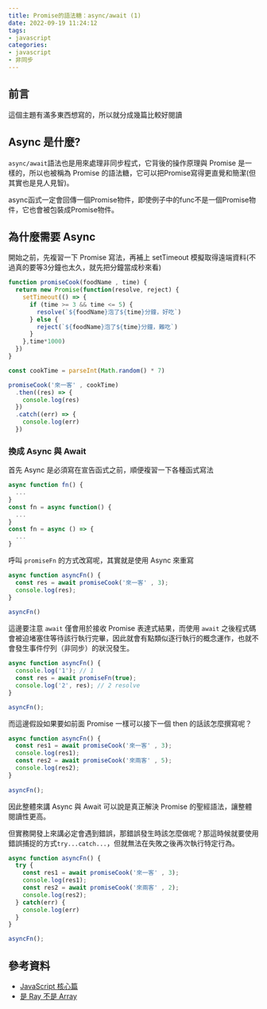 ```yaml
---
title: Promise的語法糖：async/await (1)
date: 2022-09-19 11:24:12
tags:
- javascript
categories:
- javascript
- 非同步
---
```


## 前言
這個主題有滿多東西想寫的，所以就分成幾篇比較好閱讀

## Async 是什麼?
`async/await`語法也是用來處理非同步程式，它背後的操作原理與 Promise 是一樣的，所以也被稱為 Promise 的語法糖，它可以把Promise寫得更直覺和簡潔(但其實也是見人見智)。

async函式一定會回傳一個Promise物件，即使例子中的func不是一個Promise物件，它也會被包裝成Promise物件。

## 為什麼需要 Async 
開始之前，先複習一下 Promise 寫法，再補上 setTimeout 模擬取得遠端資料(不過真的要等3分鐘也太久，就先把分鐘當成秒來看)

```javascript
function promiseCook(foodName , time) {
  return new Promise(function(resolve, reject) { 
    setTimeout(() => {
      if (time >= 3 && time <= 5) {
        resolve(`${foodName}泡了${time}分鐘，好吃`)
      } else {
        reject(`${foodName}泡了${time}分鐘，難吃`)
      }
    },time*1000)
  })
}

const cookTime = parseInt(Math.random() * 7)

promiseCook('來一客' , cookTime)
  .then((res) => {
    console.log(res)
  })
  .catch((err) => {
    console.log(err)
  })

```

### 換成 Async 與 Await
首先 Async 是必須寫在宣告函式之前，順便複習一下各種函式寫法

```javascript
async function fn() {
  ...
}
const fn = async function() {
  ...
}
const fn = async () => {
  ...
}
```

呼叫 `promiseFn` 的方式改寫呢，其實就是使用 Async 來重寫

```javascript
async function asyncFn() {
  const res = await promiseCook('來一客' , 3);
  console.log(res);
}
  
asyncFn()
```

這邊要注意 `await` 僅會用於接收 Promise 表達式結果，而使用 `await` 之後程式碼會被迫堵塞住等待該行執行完畢，因此就會有點類似逐行執行的概念運作，也就不會發生事件佇列（非同步）的狀況發生。

```javascript
async function asyncFn() {
  console.log('1'); // 1
  const res = await promiseFn(true);
  console.log('2', res); // 2 resolve
}

asyncFn();
```

而這邊假設如果要如前面 Promise 一樣可以接下一個 then 的話該怎麼撰寫呢？

```javascript
async function asyncFn() {
  const res1 = await promiseCook('來一客' , 3);
  console.log(res1); 
  const res2 = await promiseCook('來兩客' , 5);
  console.log(res2); 
}
  
asyncFn();
```

因此整體來講 Async 與 Await 可以說是真正解決 Promise 的聖經語法，讓整體閱讀性更高。

但實務開發上來講必定會遇到錯誤，那錯誤發生時該怎麼做呢？那這時候就要使用錯誤捕捉的方式`try...catch...`，但就無法在失敗之後再次執行特定行為。

```javascript
async function asyncFn() {
  try {
    const res1 = await promiseCook('來一客' , 3);
    console.log(res1); 
    const res2 = await promiseCook('來兩客' , 2);
    console.log(res2); 
  } catch(err) {
    console.log(err)
  }
}

asyncFn();
```

## 參考資料
- [JavaScript 核心篇](https://www.hexschool.com/courses/js-core.html)
- [是 Ray 不是 Array](https://israynotarray.com/javascript/20220513/1472324854/)